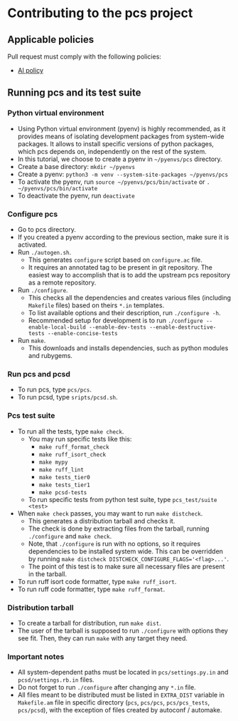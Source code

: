 # Contributing to the pcs project

## Applicable policies
Pull request must comply with the following policies:
* [AI policy](AI-policy.md)

## Running pcs and its test suite

### Python virtual environment
* Using Python virtual environment (pyenv) is highly recommended, as it
  provides means of isolating development packages from system-wide packages.
  It allows to install specific versions of python packages, which pcs depends
  on, independently on the rest of the system.
* In this tutorial, we choose to create a pyenv in `~/pyenvs/pcs` directory.
* Create a base directory: `mkdir ~/pyenvs`
* Create a pyenv: `python3 -m venv --system-site-packages ~/pyenvs/pcs`
* To activate the pyenv, run `source ~/pyenvs/pcs/bin/activate` or
  `. ~/pyenvs/pcs/bin/activate`
* To deactivate the pyenv, run `deactivate`

### Configure pcs
* Go to pcs directory.
* If you created a pyenv according to the previous section, make sure it is
  activated.
* Run `./autogen.sh`.
  * This generates `configure` script based on `configure.ac` file.
  * It requires an annotated tag to be present in git repository. The easiest
    way to accomplish that is to add the upstream pcs repository as a remote
    repository.
* Run `./configure`.
  * This checks all the dependencies and creates various files (including
    `Makefile` files) based on theirs `*.in` templates.
  * To list available options and their description, run `./configure -h`.
  * Recommended setup for development is to run
    `./configure --enable-local-build --enable-dev-tests
    --enable-destructive-tests --enable-concise-tests`
* Run `make`.
  * This downloads and installs dependencies, such as python modules and
    rubygems.

### Run pcs and pcsd
* To run pcs, type `pcs/pcs`.
* To run pcsd, type `sripts/pcsd.sh`.

### Pcs test suite
* To run all the tests, type `make check`.
  * You may run specific tests like this:
    * `make ruff_format_check`
    * `make ruff_isort_check`
    * `make mypy`
    * `make ruff_lint`
    * `make tests_tier0`
    * `make tests_tier1`
    * `make pcsd-tests`
  * To run specific tests from python test suite, type `pcs_test/suite <test>`
* When `make check` passes, you may want to run `make distcheck`.
  * This generates a distribution tarball and checks it.
  * The check is done by extracting files from the tarball, running
    `./configure` and `make check`.
  * Note, that `./configure` is run with no options, so it requires
    dependencies to be installed system wide. This can be overridden by running
    `make distcheck DISTCHECK_CONFIGURE_FLAGS='<flag>...'`.
  * The point of this test is to make sure all necessary files are present in
    the tarball.
* To run ruff isort code formatter, type `make ruff_isort`.
* To run ruff code formatter, type `make ruff_format`.

### Distribution tarball
* To create a tarball for distribution, run `make dist`.
* The user of the tarball is supposed to run `./configure` with options they
  see fit. Then, they can run `make` with any target they need.

### Important notes
* All system-dependent paths must be located in `pcs/settings.py.in` and
  `pcsd/settings.rb.in` files.
* Do not forget to run `./configure` after changing any `*.in` file.
* All files meant to be distributed must be listed in `EXTRA_DIST` variable in
  `Makefile.am` file in specific directory (`pcs`, `pcs/pcs`, `pcs/pcs_tests`,
  `pcs/pcsd`), with the exception of files created by autoconf / automake.
